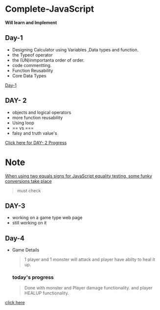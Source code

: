 # Complete-JavaScript

**Will learn and Implement**

## Day-1

* Designing Calculator using Variables ,Data types and function.
* the Typeof operator
* the (UN)inmportanta order of order.
* code commentting.
* Function Reusability
* Core Data Types

[Day-1](https://github.com/kushagra67414/Complete-JavaScript/tree/master/Day-1)

## DAY- 2

* objects and logical operators
* more function reusability
* Using loop 
* == vs ===
* falsy and truth value's


[Click here for DAY- 2 Progress](https://github.com/kushagra67414/Complete-JavaScript/tree/master/Day-2)



# Note

[When using two equals signs for JavaScript equality testing, some funky conversions take place](https://dorey.github.io/JavaScript-Equality-Table/)
>must check

## DAY-3 
* working on a game type web page 
* still working on it 

## Day-4 
* Game Details
  > 1 player and 1 monster will attack
  > and player have abilty to heal it up.
 
    ### today's progress
  > Done with monster and  Player damage functionality.
  > and player HEALUP functionality.
 
[click here](https://github.com/kushagra67414/Complete-JavaScript/tree/master/Day-4)
